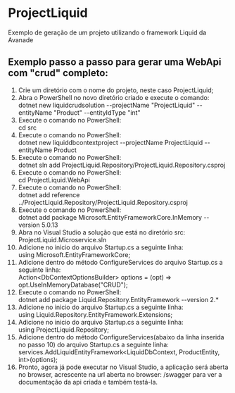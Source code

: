 # ProjectLiquid
Exemplo de geração de um projeto utilizando o framework Liquid da Avanade

## Exemplo passo a passo para gerar uma WebApi com "crud" completo:

1. Crie um diretório com o nome do projeto, neste caso ProjectLiquid;
2. Abra o PowerShell no novo diretório criado e execute o comando:<br>dotnet new liquidcrudsolution --projectName "ProjectLiquid" --entityName "Product" --entityIdType "int"
3. Execute o comando no PowerShell:<br>cd src
4. Execute o comando no PowerShell:<br>dotnet new liquiddbcontextproject --projectName ProjectLiquid --entityName Product
5. Execute o comando no PowerShell:<br>dotnet sln add ProjectLiquid.Repository/ProjectLiquid.Repository.csproj
6. Execute o comando no PowerShell:<br>cd ProjectLiquid.WebApi
7. Execute o comando no PowerShell:<br>dotnet add reference ../ProjectLiquid.Repository/ProjectLiquid.Repository.csproj
8. Execute o comando no PowerShell:<br>dotnet add package Microsoft.EntityFrameworkCore.InMemory --version 5.0.13
9. Abra no Visual Studio a solução que está no diretório src: ProjectLiquid.Microservice.sln
10. Adicione no inicio do arquivo Startup.cs a seguinte linha:<br>using Microsoft.EntityFrameworkCore;
11. Adicione dentro do método ConfigureServices do arquivo Startup.cs a seguinte linha:<br>Action\<DbContextOptionsBuilder\> options = (opt) => opt.UseInMemoryDatabase("CRUD");
12.  Execute o comando no PowerShell:<br>dotnet add package Liquid.Repository.EntityFramework --version 2.*
13.  Adicione no inicio do arquivo Startup.cs a seguinte linha:<br>using Liquid.Repository.EntityFramework.Extensions;
14.  Adicione no inicio do arquivo Startup.cs a seguinte linha:<br>using ProjectLiquid.Repository;
15.  Adicione dentro do método ConfigureServices(abaixo da linha inserida no passo 10) do arquivo Startup.cs a seguinte linha:<br>services.AddLiquidEntityFramework<LiquidDbContext, ProductEntity, int>(options);
16.  Pronto, agora já pode executar no Visual Studio, a aplicação será aberta no browser, acrescente na url aberta no browser: /swagger para ver a documentação da api criada e também testá-la.
	
